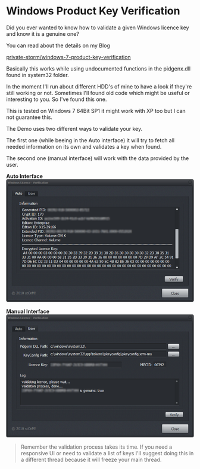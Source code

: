 # Windows Product Key Verification

Did you ever wanted to know how to validate a given Windows licence key and know it is a genuine one?

You can read about the details on my Blog

[private-storm/windows-7-product-key-verification](http://private-storm.de/2010/06/01/windows-7-product-key-verification/)

Basically this works while using undocumented functions in the pidgenx.dll found in system32 folder.

In the moment I'll run about different HDD's of mine to have a look if they're still working or not. Sometimes I'll found old code which might be useful or interesting to you.
So I've found this one.

This is tested on Windows 7 64Bit SP1 it might work with XP too but I can not guarantee this.

The Demo uses two different ways to validate your key.

The first one (while beeing in the Auto interface) it will try to fetch all needed information on its own and validates a key when found.

The second one (manual interface) will work with the data provided by the user.

**Auto Interface**
![Auto Interface](1_main_dark.png "Auto Interface")

**Manual Interface**
![Manual Interface](2_main_dark.png "Manual Interface")

> Remember the validation process takes its time. If you need a responsive UI or need to validate a list of keys I'll suggest doing this in a different thread because it will freeze your main thread.
